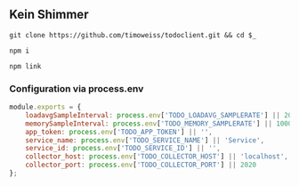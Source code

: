 ## Kein Shimmer

`git clone https://github.com/timoweiss/todoclient.git && cd $_`

`npm i`

`npm link`



### Configuration via process.env

```javascript
module.exports = {
    loadavgSampleInterval: process.env['TODO_LOADAVG_SAMPLERATE'] || 2000,
    memorySampleInterval: process.env['TODO_MEMORY_SAMPLERATE'] || 1000,
    app_token: process.env['TODO_APP_TOKEN'] || '',
    service_name: process.env['TODO_SERVICE_NAME'] || 'Service',
    service_id: process.env['TODO_SERVICE_ID'] || '',
    collector_host: process.env['TODO_COLLECTOR_HOST'] || 'localhost',
    collector_port: process.env['TODO_COLLECTOR_PORT'] || 2020
};
```